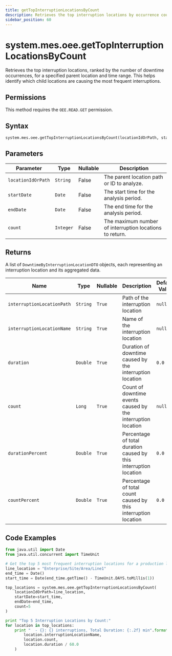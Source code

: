 ```yaml
---
title: getTopInterruptionLocationsByCount
description: Retrieves the top interruption locations by occurrence count for a specified parent location and time range.
sidebar_position: 60
---
```


# system.mes.oee.getTopInterruptionLocationsByCount

Retrieves the top interruption locations, ranked by the number of downtime occurrences, for a specified parent location and time range. This helps identify which child locations are causing the most frequent interruptions.

## Permissions

This method requires the `OEE.READ.GET` permission.

## Syntax

```python
system.mes.oee.getTopInterruptionLocationsByCount(locationIdOrPath, startDate, endDate, count)
```

## Parameters

| Parameter          | Type      | Nullable | Description                                             |
| ------------------ | --------- | -------- | ------------------------------------------------------- |
| `locationIdOrPath` | `String`  | False    | The parent location path or ID to analyze.              |
| `startDate`        | `Date`    | False    | The start time for the analysis period.                 |
| `endDate`          | `Date`    | False    | The end time for the analysis period.                   |
| `count`            | `Integer` | False    | The maximum number of interruption locations to return. |

## Returns

A list of `DowntimeByInterruptionLocationDTO` objects, each representing an interruption location and its aggregated data.

| Name                       | Type     | Nullable | Description                                                       | Default Value |
| -------------------------- | -------- | -------- | ----------------------------------------------------------------- | ------------- |
| `interruptionLocationPath` | `String` | `True`   | Path of the interruption location                                 | `null`        |
| `interruptionLocationName` | `String` | `True`   | Name of the interruption location                                 | `null`        |
| `duration`                 | `Double` | `True`   | Duration of downtime caused by the interruption location          | `0.0`         |
| `count`                    | `Long`   | `True`   | Count of downtime events caused by the interruption location      | `null`        |
| `durationPercent`          | `Double` | `True`   | Percentage of total duration caused by this interruption location | `0.0`         |
| `countPercent`             | `Double` | `True`   | Percentage of total count caused by this interruption location    | `0.0`         |

## Code Examples

```python
from java.util import Date
from java.util.concurrent import TimeUnit

# Get the top 5 most frequent interruption locations for a production line in the last 24 hours
line_location = "Enterprise/Site/Area/Line1"
end_time = Date()
start_time = Date(end_time.getTime() - TimeUnit.DAYS.toMillis(1))

top_locations = system.mes.oee.getTopInterruptionLocationsByCount(
    locationIdOrPath=line_location,
    startDate=start_time,
    endDate=end_time,
    count=5
)

print "Top 5 Interruption Locations by Count:"
for location in top_locations:
    print "  - {}: {} interruptions, Total Duration: {:.2f} min".format(
        location.interruptionLocationName,
        location.count,
        location.duration / 60.0
    )
```
